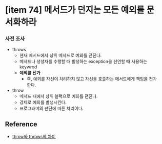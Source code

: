 # [item 74] 메서드가 던지는 모든 예외를 문서화하라 

### 사전 조사
- throws
  - 현재 메서드에서 상위 메서드로 예외를 던진다.
  - 메서드나 생성자를 수행할 때 발생하는 exception을 선언할 때 사용하는 keywrod
  - **예외를 전가**
    - 즉, 예외를 자신이 처리하지 않고 자신을 호출하는 메서드에게 책임을 전가한다.
- throw
  - 메서드 내에서 상위 블럭으로 예외를 던진다.
  - 강제로 예외를 발생시킨다.
  - 프로그래머의 판단에 따른 처리이다.


## Reference
- [throw와 throws의 차이](https://vitalholic.tistory.com/246)
